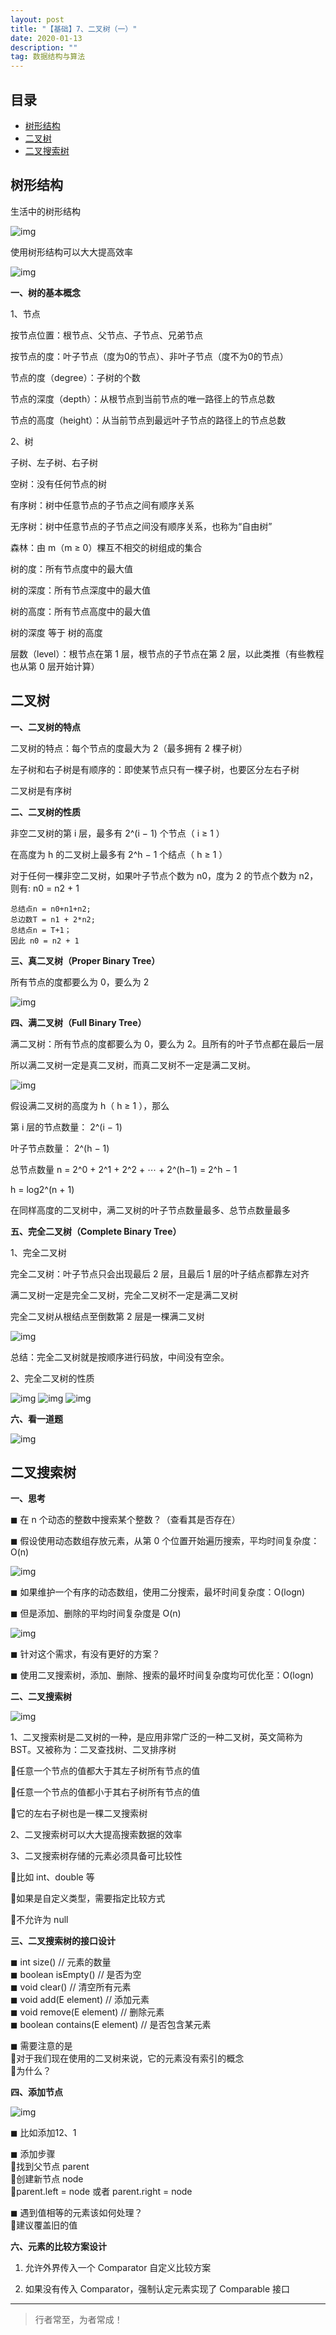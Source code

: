 ```yaml
---
layout: post
title: "【基础】7、二叉树（一）"
date: 2020-01-13
description: ""
tag: 数据结构与算法
---
```







## 目录

* [树形结构](#content1)
* [二叉树](#content2)
* [二叉搜索树](#content3)





<!-- ************************************************ -->
## <a id="content1"></a>树形结构

生活中的树形结构

<img src="/images/DataStructurs/tree2.png" alt="img">


使用树形结构可以大大提高效率

<img src="/images/DataStructurs/tree1.png" alt="img">

**一、树的基本概念**

1、节点

按节点位置：根节点、父节点、子节点、兄弟节点

按节点的度：叶子节点（度为0的节点）、非叶子节点（度不为0的节点）

节点的度（degree）：子树的个数

节点的深度（depth）：从根节点到当前节点的唯一路径上的节点总数

节点的高度（height）：从当前节点到最远叶子节点的路径上的节点总数

2、树

子树、左子树、右子树

空树：没有任何节点的树

有序树：树中任意节点的子节点之间有顺序关系

无序树：树中任意节点的子节点之间没有顺序关系，也称为“自由树”

森林：由 m（m ≥ 0）棵互不相交的树组成的集合

树的度：所有节点度中的最大值

树的深度：所有节点深度中的最大值

树的高度：所有节点高度中的最大值

树的深度 等于 树的高度

层数（level）：根节点在第 1 层，根节点的子节点在第 2 层，以此类推（有些教程也从第 0 层开始计算）


<!-- ************************************************ -->
## <a id="content2"></a>二叉树

**一、二叉树的特点**

二叉树的特点：每个节点的度最大为 2（最多拥有 2 棵子树）

左子树和右子树是有顺序的：即使某节点只有一棵子树，也要区分左右子树

二叉树是有序树 

**二、二叉树的性质**

非空二叉树的第 i 层，最多有 2^(i − 1) 个节点（ i ≥ 1 ） 

在高度为 h 的二叉树上最多有 2^h − 1 个结点（ h ≥ 1 ） 

对于任何一棵非空二叉树，如果叶子节点个数为 n0，度为 2 的节点个数为 n2，则有: n0 = n2 + 1
```
总结点n = n0+n1+n2;
总边数T = n1 + 2*n2;
总结点n = T+1；
因此 n0 = n2 + 1
```
 

**三、真二叉树（Proper Binary Tree）**

所有节点的度都要么为 0，要么为 2

<img src="/images/DataStructurs/tree3.png" alt="img">


**四、满二叉树（Full Binary Tree）**


满二叉树：所有节点的度都要么为 0，要么为 2。且所有的叶子节点都在最后一层

所以满二叉树一定是真二叉树，而真二叉树不一定是满二叉树。

<img src="/images/DataStructurs/tree4.png" alt="img">


假设满二叉树的高度为 h（ h ≥ 1 ），那么

第 i 层的节点数量： 2^(i − 1)

叶子节点数量： 2^(h − 1) 

总节点数量 n  = 2^0 + 2^1 + 2^2 + ⋯ + 2^(h−1) = 2^h − 1  

h = log2^(n + 1) 

在同样高度的二叉树中，满二叉树的叶子节点数量最多、总节点数量最多



**五、完全二叉树（Complete Binary Tree）**

1、完全二叉树

完全二叉树：叶子节点只会出现最后 2 层，且最后 1 层的叶子结点都靠左对齐

满二叉树一定是完全二叉树，完全二叉树不一定是满二叉树

完全二叉树从根结点至倒数第 2 层是一棵满二叉树

<img src="/images/DataStructurs/tree5.png" alt="img">

总结：完全二叉树就是按顺序进行码放，中间没有空余。


2、完全二叉树的性质

<img src="/images/DataStructurs/tree6.png" alt="img">

<img src="/images/DataStructurs/tree7.png" alt="img">

<img src="/images/DataStructurs/tree8.png" alt="img">


**六、看一道题**

<img src="/images/DataStructurs/tree9.png" alt="img">


<!-- ************************************************ -->
## <a id="content3"></a>二叉搜索树

**一、思考**

◼ 在 n 个动态的整数中搜索某个整数？（查看其是否存在）

◼ 假设使用动态数组存放元素，从第 0 个位置开始遍历搜索，平均时间复杂度：O(n)

<img src="/images/DataStructurs/bst1.png" alt="img">


◼ 如果维护一个有序的动态数组，使用二分搜索，最坏时间复杂度：O(logn)

◼ 但是添加、删除的平均时间复杂度是 O(n)

<img src="/images/DataStructurs/bst2.png" alt="img">


◼ 针对这个需求，有没有更好的方案？

◼ 使用二叉搜索树，添加、删除、搜索的最坏时间复杂度均可优化至：O(logn)

**二、二叉搜索树**

<img src="/images/DataStructurs/bst3.png" alt="img">


1、二叉搜索树是二叉树的一种，是应用非常广泛的一种二叉树，英文简称为 BST。又被称为：二叉查找树、二叉排序树

任意一个节点的值都大于其左子树所有节点的值

任意一个节点的值都小于其右子树所有节点的值

它的左右子树也是一棵二叉搜索树

2、二叉搜索树可以大大提高搜索数据的效率

3、二叉搜索树存储的元素必须具备可比较性

比如 int、double 等 

如果是自定义类型，需要指定比较方式

不允许为 null


**三、二叉搜索树的接口设计**

◼ int size() // 元素的数量    
◼ boolean isEmpty() // 是否为空    
◼ void clear() // 清空所有元素    
◼ void add(E element) // 添加元素    
◼ void remove(E element) // 删除元素    
◼ boolean contains(E element) // 是否包含某元素  

◼ 需要注意的是     
对于我们现在使用的二叉树来说，它的元素没有索引的概念     
为什么？

**四、添加节点**

<img src="/images/DataStructurs/bst4.png" alt="img">


◼ 比如添加12、1 

◼ 添加步骤    
找到父节点 parent       
创建新节点 node    
parent.left = node 或者 parent.right = node    

◼ 遇到值相等的元素该如何处理？   
建议覆盖旧的值    


**六、元素的比较方案设计**

1. 允许外界传入一个 Comparator 自定义比较方案

2. 如果没有传入 Comparator，强制认定元素实现了 Comparable 接口

----------
>  行者常至，为者常成！



